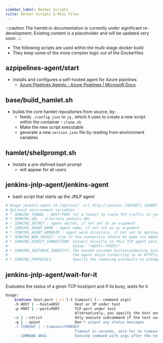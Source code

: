 ```yaml
---
sidebar_label: Docker Scripts
title: Docker Scripts & Misc Files
---
```

:::caution
The hamlet.io documentation is currently under significant re-development. Existing content is a placeholder and will be updated very soon.
:::

* The following scripts are used within the multi-stage docker build
* They keep some of the more complex logic out of the Dockerfiles

## azpipelines-agent/start

* installs and configures a self-hosted agent for Azure pipelines
  * [Azure Pipelines Agents - Azure Pipelines | Microsoft Docs](https://docs.microsoft.com/en-us/azure/devops/pipelines/agents/agents?view=azure-devops&tabs=browser#install)

## base/build_hamlet.sh

* builds the core hamlet repositories from source, by:
  * feeds  `./config.json` to `jq` , which it uses to create a new script within the container - `clone.sh`
  * Make the new script executable
  * generate a new `version.json` file by reading from environment variables

## hamlet/shellprompt.sh

* Installs a pre-defined bash prompt
  * will appear for all users

## jenkins-jnlp-agent/jenkins-agent

* bash script that starts up the JNLP agent

```sh
# Usage jenkins-agent.sh [options] -url http://jenkins [SECRET] [AGENT_NAME]
# Optional environment variables :
# * JENKINS_TUNNEL : HOST:PORT for a tunnel to route TCP traffic to jenkins host, when jenkins can't be directly accessed over network
# * JENKINS_URL : alternate jenkins URL
# * JENKINS_SECRET : agent secret, if not set as an argument
# * JENKINS_AGENT_NAME : agent name, if not set as an argument
# * JENKINS_AGENT_WORKDIR : agent work directory, if not set by optional parameter -workDir
# * JENKINS_WEB_SOCKET: true if the connection should be made via WebSocket rather than TCP
# * JENKINS_DIRECT_CONNECTION: Connect directly to this TCP agent port, skipping the HTTP(S) connection parameter download.
#                              Value: "<HOST>:<PORT>"
# * JENKINS_INSTANCE_IDENTITY: The base64 encoded InstanceIdentity byte array of the Jenkins master. When this is set,
#                              the agent skips connecting to an HTTP(S) port for connection info.
# * JENKINS_PROTOCOLS:         Specify the remoting protocols to attempt when instanceIdentity is provided.
```

## jenkins-jnlp-agent/wait-for-it

Evaluates the status of a given TCP host/port and if its busy, waits for it

```bash
Usage:
    $cmdname host:port [-s] [-t timeout] [-- command args]
    -h HOST | --host=HOST       Host or IP under test
    -p PORT | --port=PORT       TCP port under test
                                Alternatively, you specify the host and port as host:port
    -s | --strict               Only execute subcommand if the test succeeds
    -q | --quiet                Don't output any status messages
    -t TIMEOUT | --timeout=TIMEOUT
                                Timeout in seconds, zero for no timeout
    -- COMMAND ARGS             Execute command with args after the test finishes

```
